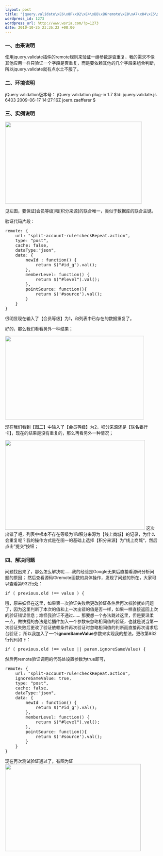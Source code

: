 ```yaml
--- 
layout: post
title: "jquery.validate\xE6\x8F\x92\xE4\xBB\xB6remote\xE8\xA7\x84\xE5\x88\x99\xE7\x9B\xB8\xE5\x90\x8C\xE5\x80\xBC\xE4\xB8\x8D\xE9\xAA\x8C\xE8\xAF\x81\xE7\x9A\x84\xE9\x97\xAE\xE9\xA2\x98\xE8\xA7\xA3\xE5\x86\xB3\xE5\x8A\x9E\xE6\xB3\x95"
wordpress_id: 1273
wordpress_url: http://www.wsria.com/?p=1273
date: 2010-10-25 23:36:22 +08:00
---
```

<h3>一、由来说明</h3>
使用jquery.validate插件的remote规则来验证一组参数是否重复，我的需求不像其他应用一样只验证一个字段是否重复，而是要依赖其他的几个字段来组合判断，所以jquery.validate就有点水土不服了。
<h3>二、环境说明</h3>
jQuery validation版本号： jQuery validation plug-in 1.7
$Id: jquery.validate.js 6403 2009-06-17 14:27:16Z joern.zaefferer $
<h3>三、实例说明</h3>
<a href="http://www.kafeitu.me/files/2010/10/1.gif"><img class="size-medium wp-image-1276 " title="1" src="http://www.kafeitu.me/files/2010/10/1.gif" alt="" width="451" height="269" /></a>

见左图，要保证[会员等级]和[积分来源]的联合唯一，类似于数据库的联合主键。

验证代码片段：
<!--more-->
<pre class="brush: js">
remote: {
	url: "split-account-rule!checkRepeat.action",
	type: "post",
	cache: false,
	dataType:"json",
	data: {
		newId : function() {
			return $("#id_g").val();
		},
		memberLevel: function() {
			return $("#level").val();
		},
		pointSource: function(){
			return $('#source').val();
		}
	}
}
</pre>

很明显现在输入了【会员等级】为1，和列表中已存在的数据重复了。

好的，那么我们看看另外一种结果；

<a href="http://www.kafeitu.me/files/2010/10/2.gif"><img class="size-medium wp-image-1278 " title="2" src="http://www.kafeitu.me/files/2010/10/2.gif" alt="" width="458" height="275" /></a>

现在我们看到【图二】中输入了【会员等级】为2，积分来源还是【联名银行卡】，现在的结果是没有重复的，那么再看另外一种情况；

<a href="http://www.kafeitu.me/files/2010/10/3.gif"><img class="size-full wp-image-1281 " title="3" src="http://www.kafeitu.me/files/2010/10/3.gif" alt="" width="461" height="295" /></a>
这次出错了吧，列表中根本不存在等级为1和积分来源为【线上商城】的记录，为什么会重复呢？我的操作方式是在图一的基础上选择【积分来源】为”线上商城“，然后点击”提交“按钮；

<h3>四、解决问题</h3>
问题找出来了，那么怎么解决呢……我的经验是Google无果后直接看源码分析问题的原因；
然后查看源码中remote函数的具体操作，发现了问题的所在，大家可以查看第932行处：
<pre class="brush: js" line="932">
if ( previous.old !== value ) {
</pre>
哦，原来妖怪在这里，如果第一次验证失败后更改验证条件后再次校验就处问题了，因为这里判断了本次的值和上一次出错的值是否一样，如果一样直接返回上次的验证错误信息；难怪我验证不通过……
那要想一个办法跳过这里，但是要温柔一点，做快捷的办法是给插件加入一个参数来忽略相同值的验证，也就是说当第一次验证失败后更改了验证依赖条件再次验证时忽略相同值的判断而直接再次请求后台验证；
所以我加入了一个<b>ignoreSameValue</b>参数来实现我的想法，更改第932行代码如下：
<pre class="brush: js" line="932">
if ( previous.old !== value || param.ignoreSameValue) {
</pre>
然后再remote验证调用的代码处设置参数为true即可，
<pre class="brush: js">
remote: {
	url: "split-account-rule!checkRepeat.action",
	ignoreSameValue: true,
	type: "post",
	cache: false,
	dataType:"json",
	data: {
		newId : function() {
			return $("#id_g").val();
		},
		memberLevel: function() {
			return $("#level").val();
		},
		pointSource: function(){
			return $('#source').val();
		}
	}
}
</pre>
现在再次测试验证通过了，有图为证<a href="http://www.kafeitu.me/files/2010/10/4.gif"><img src="http://www.kafeitu.me/files/2010/10/4.gif" alt="" title="4" width="447" height="287" class="size-full wp-image-1282" /></a>
